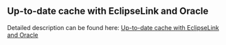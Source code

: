 ## Up-to-date cache with EclipseLink and Oracle

Detailed description can be found here: [Up-to-date cache with EclipseLink and Oracle](https://piotrminkowski.wordpress.com/2018/03/23/up-to-date-cache-with-eclipselink-and-oracle/) 